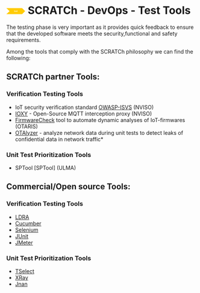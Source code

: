 # <img src="../../images/test.png" alt ='test'  width="10%" > SCRATCh - DevOps - Test Tools

The testing phase is very important as it provides quick feedback to ensure that the developed software meets the security,functional and safety requirements.

Among the tools that comply with the SCRATCh philosophy we can find the following:


## **SCRATCh partner Tools**:

### Verification Testing Tools
* IoT security verification standard [OWASP-ISVS](OWASP-ISVS) (NVISO)
* [IOXY](IOXY) - Open-Source MQTT interception proxy (NVISO)
* [FirmwareCheck](FirmwareCheck) tool to automate dynamic analyses of IoT-firmwares (OTARIS)
* [OTAlyzer](OTAlyzer) - analyze network data during unit tests to detect leaks of confidential data in network traffic*

### Unit Test Prioritization Tools
* SPTool [SPTool] (ULMA)

## **Commercial/Open source Tools**:

### Verification Testing Tools
* [LDRA]
* [Cucumber]
* [Selenium]
* [JUnit]
* [JMeter]

### Unit Test Prioritization Tools
* [TSelect]
* [XRay]
* [Jnan]

[Otaris]: ./OTARIS/README.md
[OWASP-ISVS (NVISO)]:./NVISO/README-ISVS.md
[Testing tools (NVISO)]:./NVISO/README-Tools.md
[ULMA]: ./ULMA/README.md
[LDRA]: https://ldra.com/
[TSelect]: https://software.intel.com/content/www/us/en/develop/documentation/cpp-compiler-developer-guide-and-reference/top/optimization-and-programming-guide/tools/pgo-tools/test-prioritization-tool.html  
[XRay]: https://marketplace.atlassian.com/apps/1211769/xray-test-management-for-jira
[Jnan]: https://github.com/Nandita-93/Test-Prioritization-Tool
[Cucumber]: https://cucumber.io/
[Selenium]: https://www.selenium.dev/
[JUnit]: https://junit.org/
[JMeter]: https://jmeter.apache.org/
